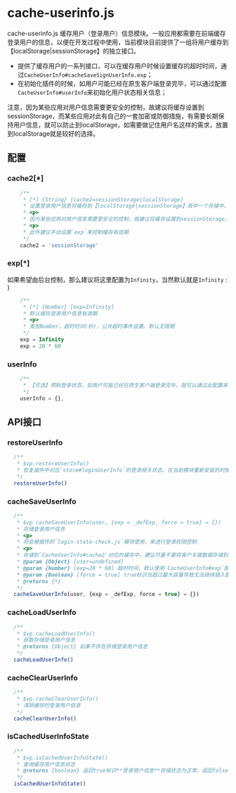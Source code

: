 # cache-userinfo.js

cache-userinfo.js 缓存用户（登录用户）信息模块。一般应用都需要在前端缓存登录用户的信息，以便在开发过程中使用，当前模块目前提供了一组将用户缓存到【localStorage|sessionStorage】的独立接口。

+ 提供了缓存用户的一系列接口，可以在缓存用户时候设置缓存的超时时间，通过`CacheUserInfo#cacheSaveSignUserInfo.exp`；
+ 在初始化插件的时候，如用户可能已经在原生客户端登录完毕，可以通过配置`CacheUserInfo#userInfo`来初始化用户状态相关信息；

注意，因为某些应用对用户信息需要更安全的控制，故建议将缓存设置到sessionStorage，而某些应用对此有自己的一套加密或防御措施，有需要长期保持用户信息，就可以防止到localStorage，如需要做记住用户名这样的需求，放置到localStorage就是较好的选择。

## 配置

### cache2[*]

```js
    /**
     * [*] {String} [cache2=sessionStorage|localStorage]
     * 设置登录用户信息将缓存到【localStorage|sessionStorage】其中一个存储中，默认`sessionStorage`
     * <p>
     * 因为某些应用对用户信息需要更安全的控制，故建议将缓存设置到sessionStorage，而某些应用对此有自己的一套加密或防御措施，有需要长期保持用户信息，就可以防止到localStorage，如需要做记住用户名这样的需求，就只能放置到localStorage
     * <p>
     * 此外建议手动设置`exp`来控制缓存有效期
     */
    cache2 = 'sessionStorage'
```

### exp[*]

如果希望由后台控制，那么建议将这里配置为`Infinity`，当然默认就是`Infinity` : )

```js
    /**
     * [*] {Number} [exp=Infinity]
     * 默认缓存登录用户信息有效期
     * <p>
     * 类型Number，超时时间(秒)，公共超时事件设置。默认无限期
     */
    exp = Infinity
    exp = 20 * 60
```

### userInfo

```js
    /**
     * 【可选】预制登录状态，如用户可能已经在原生客户端登录完毕，就可以通过此配置来初始化用户状态相关信息；
     */
    userInfo = {},
```

## API接口

### restoreUserInfo

```js
  /**
   * $vp.restoreUserInfo()
   * 恢复插件中对应`store#loginUserInfo`的登录相关状态，在当前模块重新安装的时候，一般对应就是插件初始化和页面刷新的时候
   */
  restoreUserInfo()
```

### cacheSaveUserInfo

```js
  /**
   * $vp.cacheSaveUserInfo(user, {exp = _defExp, force = true} = {})
   * 存储登录用户信息
   * <p>
   * 将会被插件的`login-state-check.js`模块使用，来进行登录权限控制
   * <p>
   * 存储到`CacheUserInfo#cache2`对应的缓存中，建议尽量不要将客户关键数据存储到本地，建议设置`exp`过期时间参数
   * @param {Object} [user=undefined]
   * @param {Number} [exp=20 * 60] 超时时间，默认使用`CacheUserInfo#exp`配置作为默认值
   * @param {Boolean} [force = true] true标识当超过最大容量导致无法继续插入数据操作时，先清空缓存中已超时的内容后再尝试插入数据操作。
   * @returns {*}
   */
  cacheSaveUserInfo(user, {exp = _defExp, force = true} = {})
```

### cacheLoadUserInfo

```js
  /**
   * $vp.cacheLoadUserInfo()
   * 获取存储登录用户信息
   * @returns {Object} 如果不存在存储登录用户信息
   */
  cacheLoadUserInfo()
```

### cacheClearUserInfo

```js
  /**
   * $vp.cacheClearUserInfo()
   * 清除缓存的登录用户信息
   */
  cacheClearUserInfo()
```

### isCachedUserInfoState

```js
  /**
   * $vp.isCachedUserInfoState()
   * 查询缓存用户信息状态
   * @returns {boolean} 返回true标识**登录用户信息**存储状态为正常，返回false标识存储信息已经过期或者被主动清理了
   */
  isCachedUserInfoState()
```
